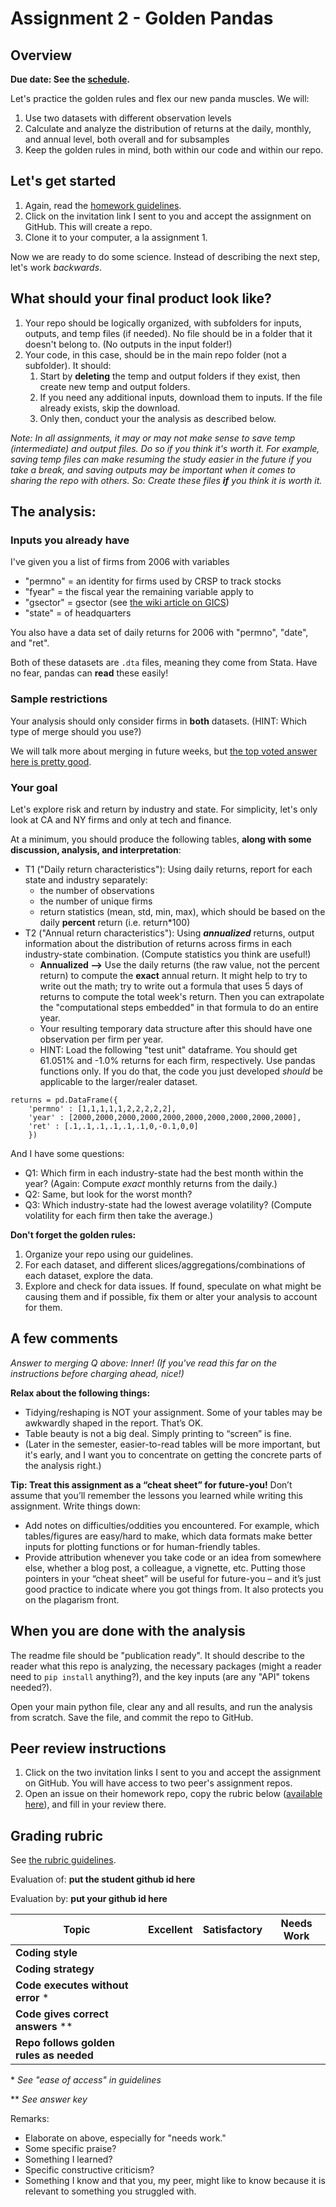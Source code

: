 # Assignment 2 - Golden Pandas

## Overview

**Due date: See the [schedule](https://ledatascifi.github.io/#schedule).**

Let's practice the golden rules and flex our new panda muscles. We will:

1. Use two datasets with different observation  levels
2. Calculate and analyze the distribution of returns at the daily, monthly, and annual level, both overall and for subsamples
3. Keep the golden rules in mind, both within our code and within our repo.

## Let's get started

1. Again, read the [homework guidelines](guidelines-asgn.html).
2. Click on the invitation link I sent to you and accept the assignment on GitHub. This will create a repo.
3. Clone it to your computer, a la assignment 1. 

Now we are ready to do some science. Instead of describing the next step, let's work _backwards_.

## What should your final product look like?

1. Your repo should be logically organized, with subfolders for inputs, outputs, and temp files (if needed). No file should be in a folder that it doesn't belong to. (No outputs in the input folder!)
2. Your code, in this case, should be in the main repo folder (not a subfolder). It should:
	1. Start by **deleting** the temp and output folders if they exist, then create new temp and output folders. 
	2. If you need any additional inputs, download them to inputs. If the file already exists, skip the download.
	3. Only then, conduct your the analysis as described below.
	
_Note: In all assignments, it may or may not make sense to save temp (intermediate) and output files. Do so if you think it's worth it. For example, saving temp files can make resuming the study easier in the future if you take a break, and saving outputs may be important when it comes to sharing the repo with others. So: Create these files **if** you think it is worth it._
	
## The analysis:

### Inputs you already have 

I've given you a list of firms from 2006 with variables
- "permno" = an identity for firms used by CRSP to track stocks 
- "fyear" = the fiscal year the remaining variable apply to 
- "gsector" = gsector (see [the wiki article on GICS](https://en.wikipedia.org/wiki/Global_Industry_Classification_Standard))
- "state" = of headquarters

You also have a data set of daily returns for 2006 with "permno", "date", and "ret".

Both of these datasets are `.dta` files, meaning they come from Stata. Have no fear, pandas can **read** these easily!

### Sample restrictions

Your analysis should only consider firms in **both** datasets. (HINT: Which type of merge should you use?) 

We will talk more about merging in future weeks, but [the top voted answer here is pretty good](https://stackoverflow.com/questions/53645882/pandas-merging-101).

### Your goal

Let's explore risk and return by industry and state. For simplicity, let's only look at CA and NY firms and only at tech and finance. 

At a minimum, you should produce the following tables, **along with some discussion, analysis, and interpretation**:
- T1 ("Daily return characteristics"): Using daily returns, report for each state and industry separately: 
	- the number of observations
	- the number of unique firms
	- return statistics (mean, std, min, max), which should be based on the daily **percent** return (i.e. return*100)
- T2 ("Annual return characteristics"): Using _**annualized**_ returns, output information about the distribution of returns across firms in each industry-state combination. (Compute statistics you think are useful!)
	- **Annualized -->** Use the daily returns (the raw value, not the percent return) to compute the **exact** annual return. It might help to try to write out the math; try to write out a formula that uses 5 days of returns to compute the total week's return. Then you can extrapolate the "computational steps embedded" in that formula to do an entire year. 
	- Your resulting temporary data structure after this should have one observation per firm per year.
	- HINT: Load the following "test unit" dataframe. You should get 61.051% and -1.0% returns for each firm, respectively. Use pandas functions only. If you do that, the code you just developed _should_ be applicable to the larger/realer dataset.

	
```
returns = pd.DataFrame({
    'permno' : [1,1,1,1,1,2,2,2,2,2], 
    'year' : [2000,2000,2000,2000,2000,2000,2000,2000,2000,2000],
    'ret' : [.1,.1,.1,.1,.1,.1,0,-0.1,0,0]
    })
```

And I have some questions:
- Q1: Which firm in each industry-state had the best month within the year? (Again: Compute _exact_ monthly returns from the daily.)
- Q2: Same, but look for the worst month?
- Q3: Which industry-state had the lowest average volatility? (Compute volatility for each firm then take the average.)

**Don't forget the golden rules:**

1. Organize your repo using our guidelines.
2. For each dataset, and different slices/aggregations/combinations of each dataset, explore the data.
3. Explore and check for data issues. If found, speculate on what might be causing them and if possible, fix them or alter your analysis to account for them. 

## A few comments

_Answer to merging Q above: Inner! (If you've read this far on the instructions before charging ahead, nice!)_

**Relax about the following things:**

- Tidying/reshaping is NOT your assignment. Some of your tables may be awkwardly shaped in the report. That’s OK.
- Table beauty is not a big deal. Simply printing to “screen” is fine.
- (Later in the semester, easier-to-read tables will be more important, but it's early, and I want you to concentrate on getting the concrete parts of the analysis right.)

**Tip: Treat this assignment as a “cheat sheet” for future-you!** Don’t assume that you’ll remember the lessons you learned while writing this assignment. Write things down:

- Add notes on difficulties/oddities you encountered. For example, which tables/figures are easy/hard to make, which data formats make better inputs for plotting functions or for human-friendly tables.
- Provide attribution whenever you take code or an idea from somewhere else, whether a blog post, a colleague, a vignette, etc. Putting those pointers in your “cheat sheet” will be useful for future-you – and it’s just good practice to indicate where you got things from. It also protects you on the plagarism front. 

 
## When you are done with the analysis

The readme file should be "publication ready". It should describe to the reader what this repo is analyzing, the necessary packages (might a reader need to `pip install` anything?), and the key inputs (are any "API" tokens needed?). 

Open your main python file, clear any and all results, and run the analysis from scratch. Save the file, and commit the repo to GitHub.

## Peer review instructions

1. Click on the two invitation links I sent to you and accept the assignment on GitHub. You will have access to two peer's assignment repos.
2. Open an issue on their homework repo, copy the rubric below ([available here](https://raw.githubusercontent.com/LeDataSciFi/LeDataSciFi.github.io/master/assignments/asgn02.md)), and fill in your review there.  

## Grading rubric

See [the rubric guidelines](guidelines-peerreview.html#filling-out-the-rubric).

Evaluation of: __put the student github id here__

Evaluation by: __put your github id here__

| Topic                       | Excellent | Satisfactory | Needs Work |
|-----------------------------|-----------|--------------|------------|
| **Coding style**                               |        |          |            |
| **Coding strategy**                             |        |          |            |
| **Code executes without error** \*                     |        |          |            |
|  **Code gives correct answers** \*\*    |        |          |            |
| **Repo follows golden rules as needed**      |        |          |            |

\* _See "ease of access" in guidelines_

\*\* _See answer key_

Remarks:

* Elaborate on above, especially for "needs work."
* Some specific praise?
* Something I learned?
* Specific constructive criticism?
* Something I know and that you, my peer, might like to know because it is relevant to something you struggled with.

